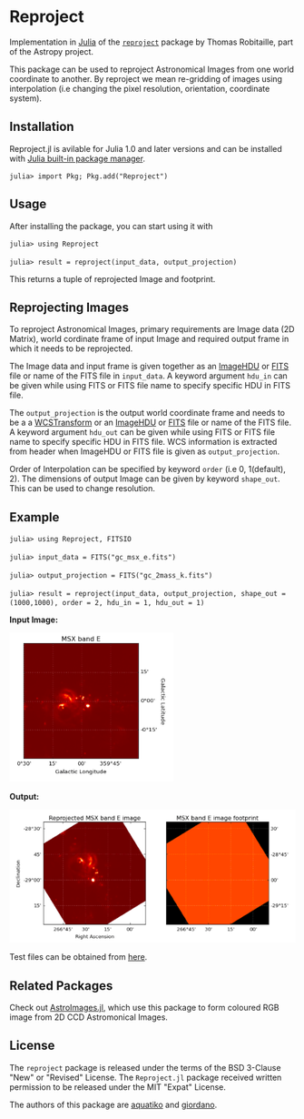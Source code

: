 # Reproject

Implementation in [Julia](https://julialang.org/) of the
[`reproject`](https://github.com/astropy/reproject) package by Thomas
Robitaille, part of the Astropy project.

This package can be used to reproject Astronomical Images from one world coordinate to another. By reproject we mean re-gridding of images using interpolation (i.e changing the pixel resolution, orientation, coordinate system).

Installation
-------

Reproject.jl is avilable for Julia 1.0 and later versions and can be installed with [Julia built-in package manager](https://docs.julialang.org/en/v1/stdlib/Pkg/).

```julia-repl
julia> import Pkg; Pkg.add("Reproject")
```

Usage
-------

After installing the package, you can start using it with

```julia-repl
julia> using Reproject

julia> result = reproject(input_data, output_projection)
```

This returns a tuple of reprojected Image and footprint.


Reprojecting Images
-------

To reproject Astronomical Images, primary requirements are Image data (2D Matrix), world cordinate frame of input Image and required output frame in which it needs to be reprojected.

The Image data and input frame is given together as an [ImageHDU](http://juliaastro.org/FITSIO) or [FITS](https://github.com/JuliaAstro/FITSIO.jl) file or name of the FITS file in `input_data`. A keyword argument `hdu_in` can be given while using FITS or FITS file name to specify specific HDU in FITS file.

The `output_projection` is the output world coordinate frame and needs to be a a [WCSTransform](https://github.com/JuliaAstro/WCS.jl) or an [ImageHDU](http://juliaastro.org/FITSIO) or [FITS](https://github.com/JuliaAstro/FITSIO.jl) file or name of the FITS file. A keyword argument `hdu_out` can be given while using FITS or FITS file name to specify specific HDU in FITS file.
WCS information is extracted from header when ImageHDU or FITS file is given as `output_projection`.

Order of Interpolation can be specified by keyword `order` (i.e 0, 1(default), 2).
The dimensions of output Image can be given by keyword `shape_out`. This can be used to change resolution.


Example
-------
```julia-repl
julia> using Reproject, FITSIO

julia> input_data = FITS("gc_msx_e.fits")

julia> output_projection = FITS("gc_2mass_k.fits")

julia> result = reproject(input_data, output_projection, shape_out = (1000,1000), order = 2, hdu_in = 1, hdu_out = 1)
```
**Input Image:**

![community](assets/input.png)

**Output:**

![community](assets/output.png)

Test files can be obtained from [here](https://www.astropy.org/astropy-data/).

Related Packages
-------
Check out [AstroImages.jl](https://github.com/JuliaAstro/AstroImages.jl), which use this package to form coloured RGB image from 2D CCD Astromonical Images.

License
-------

The `reproject` package is released under the terms of the BSD 3-Clause "New" or
"Revised" License.  The `Reproject.jl` package received written permission to be
released under the MIT "Expat" License.

The authors of this package are [aquatiko](https://github.com/aquatiko) and [giordano](https://github.com/giordano).
